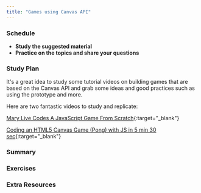 ```yaml
---
title: "Games using Canvas API"
---
```


### Schedule

  - **Study the suggested material**
  - **Practice on the topics and share your questions**

### Study Plan

  It's a great idea to study some tutorial videos on building games that are based on the Canvas API and grab some ideas and good practices such as using the prototype and more.

  Here are two fantastic videos to study and replicate:

  [Mary Live Codes A JavaScript Game From Scratch](https://www.youtube.com/watch?v=hbKN-9o5_Z0){:target="_blank"}
  
  [Coding an HTML5 Canvas Game (Pong) with JS in 5 min 30 sec](https://www.youtube.com/watch?v=KoWqdEACyLI){:target="_blank"}

### Summary

### Exercises

### Extra Resources
